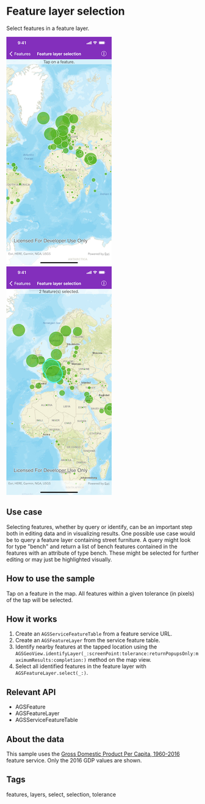 # Feature layer selection

Select features in a feature layer.

![Map with features](feature-layer-selection-1.png)
![Selected features](feature-layer-selection-2.png)

## Use case

Selecting features, whether by query or identify, can be an important step both in editing data and in visualizing results. One possible use case would be to query a feature layer containing street furniture. A query might look for type "bench" and return a list of bench features contained in the features with an attribute of type bench. These might be selected for further editing or may just be highlighted visually.

## How to use the sample

Tap on a feature in the map. All features within a given tolerance (in pixels) of the tap will be selected.

## How it works

1. Create an `AGSServiceFeatureTable` from a feature service URL.
2. Create an `AGSFeatureLayer` from the service feature table.
3. Identify nearby features at the tapped location using the `AGSGeoView.identifyLayer(_:screenPoint:tolerance:returnPopupsOnly:maximumResults:completion:)` method on the map view.
4. Select all identified features in the feature layer with `AGSFeatureLayer.select(_:)`.

## Relevant API

* AGSFeature
* AGSFeatureLayer
* AGSServiceFeatureTable

## About the data

This sample uses the [Gross Domestic Product Per Capita, 1960-2016](https://www.arcgis.com/home/item.html?id=10d76a5b015647279b165f3a64c2524f) feature service. Only the 2016 GDP values are shown.

## Tags

features, layers, select, selection, tolerance
